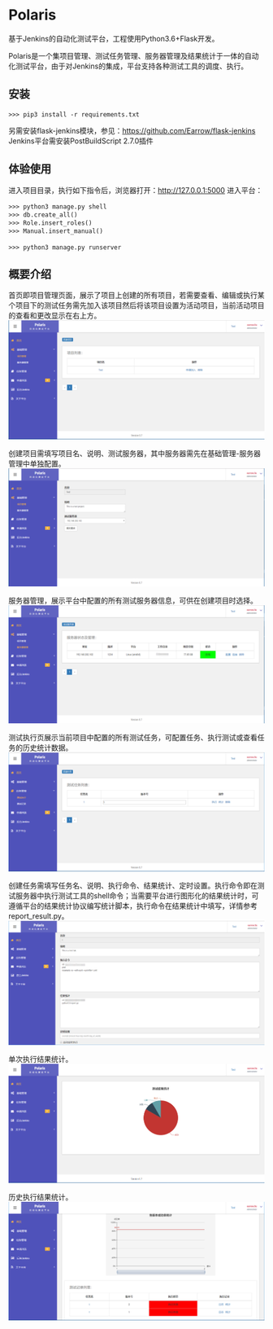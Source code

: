 # Polaris
基于Jenkins的自动化测试平台，工程使用Python3.6+Flask开发。

Polaris是一个集项目管理、测试任务管理、服务器管理及结果统计于一体的自动化测试平台，由于对Jenkins的集成，平台支持各种测试工具的调度、执行。

## 安装
```
>>> pip3 install -r requirements.txt
```
另需安装flask-jenkins模块，参见：https://github.com/Earrow/flask-jenkins
Jenkins平台需安装PostBuildScript 2.7.0插件

## 体验使用
进入项目目录，执行如下指令后，浏览器打开：http://127.0.0.1:5000 进入平台：
```
>>> python3 manage.py shell
>>> db.create_all()
>>> Role.insert_roles()
>>> Manual.insert_manual()

>>> python3 manage.py runserver
```

## 概要介绍
首页即项目管理页面，展示了项目上创建的所有项目，若需要查看、编辑或执行某个项目下的测试任务需先加入该项目然后将该项目设置为活动项目，当前活动项目的查看和更改显示在右上方。
![image](https://github.com/Earrow/polaris/blob/master/images/%E9%A6%96%E9%A1%B5.png)

创建项目需填写项目名、说明、测试服务器，其中服务器需先在基础管理-服务器管理中单独配置。
![image](https://github.com/Earrow/polaris/blob/master/images/project-info.png)

服务器管理，展示平台中配置的所有测试服务器信息，可供在创建项目时选择。
![image](https://github.com/Earrow/polaris/blob/master/images/server-info.png)

测试执行页展示当前项目中配置的所有测试任务，可配置任务、执行测试或查看任务的历史统计数据。
![image](https://github.com/Earrow/polaris/blob/master/images/task.png)

创建任务需填写任务名、说明、执行命令、结果统计、定时设置。执行命令即在测试服务器中执行测试工具的shell命令；当需要平台进行图形化的结果统计时，可遵循平台的结果统计协议编写统计脚本，执行命令在结果统计中填写，详情参考report_result.py。
![image](https://github.com/Earrow/polaris/blob/master/images/task-info.png)

单次执行结果统计。
![image](https://github.com/Earrow/polaris/blob/master/images/task-result.png)

历史执行结果统计。
![image](https://github.com/Earrow/polaris/blob/master/images/task-result-all.png)
